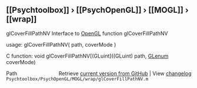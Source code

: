 ## [[Psychtoolbox]] &#8250; [[PsychOpenGL]] &#8250; [[MOGL]] &#8250; [[wrap]]

glCoverFillPathNV  Interface to [OpenGL](OpenGL) function glCoverFillPathNV  
  
usage:  glCoverFillPathNV( path, coverMode )  
  
C function:  void glCoverFillPathNV[(GLuint]((GLuint) path, [GLenum](GLenum) coverMode)  




<div class="code_header" style="text-align:right;">
  <span style="float:left;">Path&nbsp;&nbsp;</span> <span class="counter">Retrieve <a href=
  "https://raw.github.com/Psychtoolbox-3/Psychtoolbox-3/beta/Psychtoolbox/PsychOpenGL/MOGL/wrap/glCoverFillPathNV.m">current version from GitHub</a> | View <a href=
  "https://github.com/Psychtoolbox-3/Psychtoolbox-3/commits/beta/Psychtoolbox/PsychOpenGL/MOGL/wrap/glCoverFillPathNV.m">changelog</a></span>
</div>
<div class="code">
  <code>Psychtoolbox/PsychOpenGL/MOGL/wrap/glCoverFillPathNV.m</code>
</div>

